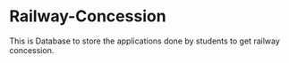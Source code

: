 # Railway-Concession
This is Database to store the applications done by students to get railway concession.
